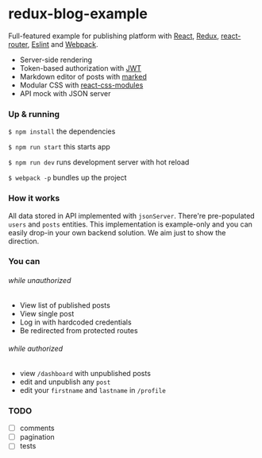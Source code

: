 # redux-blog-example

Full-featured example for publishing platform with [React](https://github.com/facebook/react), [Redux](https://github.com/rackt/redux), [react-router](https://github.com/rackt/react-router), [Eslint](https://github.com/eslint/eslint) and [Webpack](https://github.com/webpack/webpack).

- Server-side rendering
- Token-based authorization with [JWT](https://github.com/auth0/node-jsonwebtoken)
- Markdown editor of posts with [marked](https://github.com/chjj/marked)
- Modular CSS with [react-css-modules](https://github.com/gajus/react-css-modules)
- API mock with JSON server

### Up & running

`$ npm install` the dependencies

`$ npm run start` this starts app

`$ npm run dev` runs development server with hot reload

`$ webpack -p` bundles up the project

### How it works

All data stored in API implemented with `jsonServer`. There're pre-populated `users` and `posts` entities. This implementation is example-only and you can easily drop-in your own backend solution. We aim just to show the direction.

### You can

###### while unauthorized

- View list of published posts
- View single post
- Log in with hardcoded credentials
- Be redirected from protected routes

###### while authorized

- view `/dashboard` with unpublished posts
- edit and unpublish any `post`
- edit your `firstname` and `lastname` in `/profile`

### TODO

- [ ] comments
- [ ] pagination
- [ ] tests
